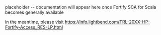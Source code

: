 placeholder -- documentation will appear here once Fortify SCA for Scala
becomes generally available

in the meantime, please visit
https://info.lightbend.com/TRL-20XX-HP-Fortify-Access_RES-LP.html
